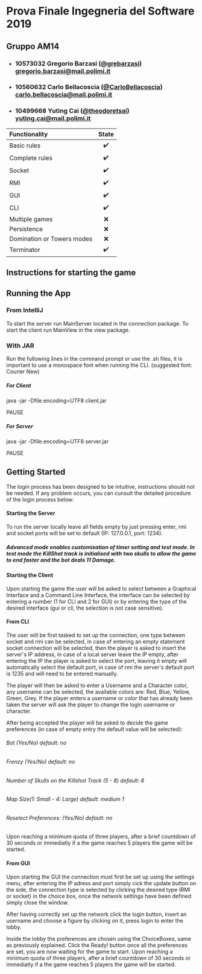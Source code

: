 # Prova Finale Ingegneria del Software 2019
## Gruppo AM14

- ###   10573032    Gregorio Barzasi ([@grebarzasi](https://github.com/grebarzasi))<br>gregorio.barzasi@mail.polimi.it
- ###   10560632    Carlo Bellacoscia ([@CarloBellacoscia](https://github.com/CarloBellacoscia))<br>carlo.bellacoscia@mail.polimi.it
- ###   10499668    Yuting Cai ([@theodoretsai](https://github.com/theodoretsai))<br>yuting.cai@mail.polimi.it

| Functionality | State |
|:-----------------------|:------------------------------------:|
| Basic rules |✔️|
| Complete rules |✔️|
| Socket |✔️|
| RMI |✔️|
| GUI |✔️|
| CLI |✔️|
| Multiple games |❌|
| Persistence |❌|
| Domination or Towers modes |❌|
| Terminator |✔️|


## Instructions for starting the game

## Running the App

### From IntelliJ

To start the server run MainServer located in the connection package. 
To start the client run MainView in the view package.

### With JAR

Run the fullowing lines in the command prompt or use the .sh files, it is important to use a monospace font when running the CLI.
(suggested font: Courier New)


##### For Client
java -jar -Dfile.encoding=UTF8 client.jar

PAUSE
##### For Server
java -jar -Dfile.encoding=UTF8 server.jar

PAUSE

## Getting Started


The login process has been designed to be intuitive, instructions should not be needed. If any problem occurs, you can cunsult the detailed procedure of the login process below:


#### Starting the Server

To run the server locally leave all fields empty by just pressing enter, rmi and socket ports will be set to default (IP: 127.0.0.1, port: 1234).

##### Advanced mode enables customisation of timer setting and test mode. In test mode the KillShot track is initialised with two skulls to allow the game to end faster and the bot deals 11 Damage.

#### Starting the Client

Upon starting the game the user will be asked to select between a Graphical Interface and a Command Line Interface, the interface can be selected by entering a number (1 for CLI and 2 for GUI) or by entering the type of the desired interface (gui or cli, the selection is not case sensitive).

#### From CLI

The user will be first tasked to set up the connection, one type between socket and rmi can be selected, in case of entering an empty statement socket connection will be selected, then the player is asked to insert the server's IP address, in case of a local server leave the IP empty, after entering the IP the player is asked to select the port, leaving it empty will automatically select the default port, in case of rmi the server's default port is 1235 and will need to be entered manually.

The player will then be asked to enter a Username and a Character color, any username can be selected, the available colors are: Red, Blue, Yellow, Green, Grey. If the player enters a username or color that has already been taken the server will ask the player to change the login username or character.

After being accepted the player will be asked to decide the game preferences (in case of empty entry the default value will be selected):

###### Bot (Yes/No) default: no
###### Frenzy (Yes/No) default: no
###### Number of Skulls on the Killshot Track (5 - 8) default: 8
###### Map Size(1: Small - 4: Large) default: medium 1
###### Reselect Preferences: (Yes/No) default: no

Upon reaching a minimum quota of three players, after a brief countdown of 30 seconds or immediatly if a the game reaches 5 players the game will be started.

#### From GUI

Upon starting the GUI the connection must first be set up using the settings menu, after entering the IP adress and port simply cick the update button on the side, the connection type is selected by clicking the desired type (RMI or socket) in the choice box, once the network settings have been defined simply close the window.

After having correctly set up the network click the login button, insert an username and choose a figure by clicking on it, press login to enter the lobby.

Inside the lobby the preferences are chosen using the ChoiceBoxes, same as previously explained. Click the Ready! button once all the preferences are set, you are now waiting for the game to start. Upon reaching a minimum quota of three players, after a brief countdown of 30 seconds or immediatly if a the game reaches 5 players the game will be started.
